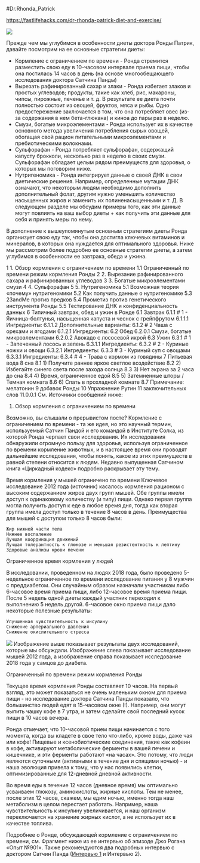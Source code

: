 #Dr.Rhonda_Patrick

https://fastlifehacks.com/dr-rhonda-patrick-diet-and-exercise/

![](https://fastlifehacks.com/wp-content/uploads/2018/05/dr-rhonda-patrick-lunch-avocado-and-salmon-roe-1-300x299.jpg)

Прежде чем мы углубимся в особенности диеты доктора Ронды Патрик, давайте посмотрим на ее основные стратегии диеты:

 - Кормление с ограничением по времени - Ронда стремится разместить свою еду в 10-часовом интервале приема пищи, чтобы она постилась 14 часов в день (на основе многообещающего исследования доктора Сатчина Панды)
 - Вырезать рафинированный сахар и злаки - Ронда избегает злаков и простых углеводов; продукты, такие как хлеб, рис, макароны, чипсы, пирожные, печенье и т. д. В результате ее диета почти полностью состоит из овощей, фруктов, мяса и рыбы. Одно предостережение заключается в том, что она потребляет овес (из-за содержания в нем бета-глюкана) и киноа до пары раз в неделю.
 - Смузи, богатые микроэлементами - Ронда использует их в качестве основного метода увеличения потребления сырых овощей, обогащая свой рацион питательными микроэлементами и пребиотическими волокнами.
 - Сульфорафан - Ронда потребляет сульфорафан, содержащий капусту брокколи, несколько раз в неделю в своих смузи. Сульфорафан обладает целым рядом преимуществ для здоровья, о которых мы поговорим ниже.
 - Нутригеномика - Ронда интегрирует данные о своей ДНК в свои диетические решения. Например, определенные мутации ДНК означают, что некоторым людям необходимо дополнить дополнительный фолат, другим нужно уменьшить количество насыщенных жиров и заменить их полиненасыщенными и т. Д. В следующем разделе мы обсудим примеры того, как эти данные могут повлиять на ваш выбор диеты + как получить эти данные для себя и принять меры по нему.
 
 В дополнение к вышеупомянутым основным стратегиям диеты Ронда организует свою еду так, чтобы она достигла ключевых витаминов и минералов, в которых она нуждается для оптимального здоровья. Ниже мы рассмотрим более подробно ее основные стратегии диеты, а затем углубимся в особенности ее завтрака, обеда и ужина.
 
 
1 1. Обзор кормления с ограничением по времени
        1.1 Ограниченный по времени режим кормления Ронды
    2 2. Вырезание рафинированного сахара и рафинированных углеводов
    3 3. Богатые микроэлементами смузи
    4 4. Сульфорафан
    5 5. Нутригеномика
        5.1 Возможная теория «почему» нутригеномики
        5.2 Как получить данные о нутригеномике
        5.3 23andMe против предков
        5.4 Прометиз против генетического инструмента Ронды
        5.5 Тестирование ДНК и конфиденциальность данных
    6 Типичный завтрак, обед и ужин в Ронде
        6.1 Завтрак
            6.1.1 # 1 - Яичница-болтунья, насыщенная капуста и чеснок с грейпфрутом
                6.1.1.1 Ингредиенты:
                6.1.1.2 Дополнительные варианты:
            6.1.2 # 2 Чаша с орехами и ягодами
                6.1.2.1 Ингредиенты:
        6.2 Обед
                6.2.0.1 Смузи, богатые микроэлементами
                6.2.0.2 Авокадо с лососевой икрой
        6.3 Ужин
            6.3.1 # 1 - Запеченный лосось и зелень
                6.3.1.1 Ингредиенты:
            6.3.2 # 2 - Куриные ножки и овощи
                6.3.2.1 Ингредиенты:
            6.3.3 # 3 - Куриный суп с овощами
                6.3.3.1 Ингредиенты:
            6.3.4 # 4 - Трава с кормом из говядины
    7 Питьевая вода
    8 сна
        8.1 1) Получите раннее яркое светлое воздействие
        8.2 2) Избегайте синего света после захода солнца
        8.3 3) Нет экрана за 2 часа до сна
        8.4 4) Время, ограниченное едой
        8.5 5) Затемненные шторы / Темная комната
        8.6 6) Спать в прохладной комнате
        8.7 Примечание: мелатонин
    9 добавок Ронды
    10 Упражнение Рутин
    11 заключительных слов
                11.0.0.1 См. Источники сообщений ниже:


1. Обзор кормления с ограничением по времени

Возможно, вы слышали о прерывистом посте? Кормление с ограничением по времени - та же идея, но это научный термин, используемый Сатчин Пандой и его командой в Институте Солка, из которой Ронда черпает свои исследования. Их исследования обнаружили огромную пользу для здоровья, используя ограниченное по времени кормление животных, и в настоящее время они проводят дальнейшие исследования, чтобы понять, какое из этих преимуществ в равной степени относится к людям. Недавно выпущенная Сатчином книга «Циркадный кодекс» подробно раскрывает эту тему.

Время кормления у мышей ограничено по времени
Ключевое исследование 2012 года (источник) касалось кормления рационом с высоким содержанием жиров двух групп мышей. Обе группы имели доступ к одинаковому количеству (и типу) пищи. Однако первая группа могла получить доступ к еде в любое время дня, тогда как вторая группа имела доступ только в течение 8 часов в день. Преимущества для мышей с доступом только 8 часов были:

    Жир нижней части тела
    Нижнее воспаление
    Лучшая координация движений
    Лучшая толерантность к глюкозе и меньшая резистентность к лептину
    Здоровые анализы крови печени

Ограниченное время кормления у людей

В исследовании, проведенном на людях 2018 года, было проведено 5-недельное ограниченное по времени исследование питания у 8 мужчин с преддиабетом. Они случайным образом назначали участникам либо 6-часовое время приема пищи, либо 12-часовое время приема пищи. После 5 недель одной диеты каждый участник переходил к выполнению 5 недель другой. 6-часовое окно приема пищи дало некоторые полезные результаты:

    Улучшенная чувствительность к инсулину
    Снижение артериального давления
    Снижение окислительного стресса

![](https://fastlifehacks.com/wp-content/uploads/2018/05/time-restricted-feeding-graphics.jpg)
Изображение выше показывает результаты двух исследований, которые мы обсуждали. Изображение слева показывает исследование мышей 2012 года, а изображение справа показывает исследование 2018 года у самцов до диабета.

Ограниченный по времени режим кормления Ронды

Текущее время кормления Ронды составляет 10 часов. На первый взгляд, это может показаться не очень маленьким окном для приема пищи - но исследование доктора Сатчина Панды показало, что большинство людей едят в 15-часовом окне (!). Например, они могут выпить чашку кофе в 7 утра, и затем сделайте свой последний кусок пищи в 10 часов вечера.

Ронда отмечает, что 10-часовой прием пищи начинается с того момента, когда вы кладете в свое тело что-либо, кроме воды, даже чая или кофе! Пищевые и ксенобиотические соединения, такие как кофеин в кофе, активируют метаболические ферменты в вашей печени и кишечнике, и эти ферменты работают «на часах». Это потому, что люди являются суточными (активными в течение дня и спящими ночью) - и наша эволюция привела к тому, что у нас появились клетки, оптимизированные для 12-дневной дневной активности.

Во время еды в течение 12 часов (дневное время) мы оптимально усваиваем глюкозу, аминокислоты, жирные кислоты. Тем не менее, после этих 12 часов, скажем, мы едим ночью, именно тогда наш метаболизм в целом перестает работать. Например, наша чувствительность к инсулину увеличивается, и наш организм переключается на хранение жирных кислот, а не использует их в качестве топлива.

Подробнее о Ронде, обсуждающей кормление с ограничением по времени, см. Фрагмент ниже из ее интервью об эпизоде Джо Рогана «Опыт №901». Также рекомендуются два подробных интервью с доктором Сатчин Панда ([Интервью 1](https://www.youtube.com/watch?v=-R-eqJDQ2nU) и Интервью 2).

